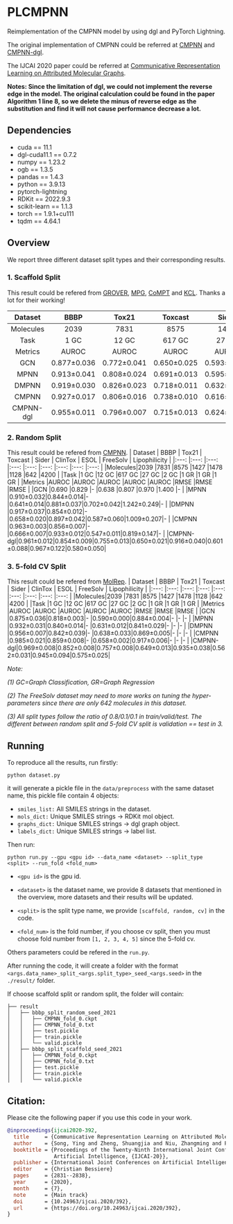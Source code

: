 # PLCMPNN

Reimplementation of the CMPNN model by using dgl and PyTorch Lightning.

The original implementation of CMPNN could be referred at [CMPNN](https://github.com/SY575/CMPNN) and [CMPNN-dgl](https://github.com/jcchan23/SAIL/tree/main/Repeat/CMPNN).

The IJCAI 2020 paper could be referred at [Communicative Representation Learning on Attributed Molecular Graphs](https://www.ijcai.org/Proceedings/2020/0392.pdf).

**Notes: Since the limitation of dgl, we could not implement the reverse edge in the model. The original calculation could be found in the paper Algorithm 1 line 8, so we delete the minus of reverse edge as the substitution and find it will not cause performance decrease a lot.**

## Dependencies
+ cuda == 11.1
+ dgl-cuda11.1 == 0.7.2
+ numpy == 1.23.2
+ ogb == 1.3.5
+ pandas == 1.4.3
+ python == 3.9.13
+ pytorch-lightning
+ RDKit == 2022.9.3
+ scikit-learn == 1.1.3
+ torch == 1.9.1+cu111
+ tqdm == 4.64.1

## Overview

We report three different dataset split types and their corresponding results.

### 1. Scaffold Split

This result could be refered from [GROVER](https://arxiv.org/pdf/2007.02835.pdf), [MPG](https://arxiv.org/pdf/2012.11175.pdf),  [CoMPT](https://www.ijcai.org/proceedings/2021/0309.pdf) and [KCL](https://arxiv.org/pdf/2112.00544.pdf). Thanks a lot for their working! 

| Dataset | BBBP | Tox21 | Toxcast | Sider | ClinTox | ESOL | FreeSolv | Lipophilicity |
|:---:    |:---: |:---:  |:---:    |:---:  |:---:    |:---: |:---:     |:---:          |
|Molecules|2039  |7831   |8575     |1427   |1478     |1128  |642       |4200           |
|Task     |1 GC  |12 GC  |617 GC   |27 GC  |2 GC     |1 GR  |1 GR      |1 GR           |
|Metrics  |AUROC |AUROC  |AUROC    |AUROC  |AUROC    |RMSE  |RMSE      |RMSE           |
|GCN      |0.877±0.036|0.772±0.041|0.650±0.025|0.593±0.034|0.845±0.051|1.068±0.050|2.900±0.135|0.712±0.049|
|MPNN     |0.913±0.041|0.808±0.024|0.691±0.013|0.595±0.030|0.879±0.054|1.167±0.430|2.185±0.952|0.672±0.051|
|DMPNN    |0.919±0.030|0.826±0.023|0.718±0.011|0.632±0.023|0.897±0.040|0.980±0.258|2.177±0.914|0.653±0.046|
|CMPNN    |0.927±0.017|0.806±0.016|0.738±0.010|0.616±0.003|0.902±0.008|0.798±0.112|2.007±0.442|0.614±0.029|
|CMPNN-dgl|0.955±0.011|0.796±0.007|0.715±0.013|0.624±0.025|0.873±0.044|0.774±0.096|1.780±0.656|0.607±0.038|

### 2. Random Split
This result could be refered from [CMPNN](https://github.com/SY575/CMPNN).
| Dataset | BBBP | Tox21 | Toxcast | Sider | ClinTox | ESOL | FreeSolv | Lipophilicity |
|:---:    |:---: |:---:  |:---:    |:---:  |:---:    |:---: |:---:     |:---:          |
|Molecules|2039  |7831   |8575     |1427   |1478     |1128  |642       |4200           |
|Task     |1 GC  |12 GC  |617 GC   |27 GC  |2 GC     |1 GR  |1 GR      |1 GR           |
|Metrics  |AUROC |AUROC  |AUROC    |AUROC  |AUROC    |RMSE  |RMSE      |RMSE           |
|GCN      |0.690      |0.829      |-          |0.638      |0.807      |0.970      |1.400      |-          |
|MPNN     |0.910±0.032|0.844±0.014|-          |0.641±0.014|0.881±0.037|0.702±0.042|1.242±0.249|-          |
|DMPNN    |0.917±0.037|0.854±0.012|-          |0.658±0.020|0.897±0.042|0.587±0.060|1.009±0.207|-          |
|CMPNN    |0.963±0.003|0.856±0.007|-          |0.666±0.007|0.933±0.012|0.547±0.011|0.819±0.147|-          |
|CMPNN-dgl|0.961±0.012|0.854±0.009|0.755±0.013|0.650±0.021|0.916±0.040|0.601±0.088|0.967±0.122|0.580±0.050|

### 3. 5-fold CV Split
This result could be refered from [MolRep](https://github.com/biomed-AI/MolRep).
| Dataset | BBBP | Tox21 | Toxcast | Sider | ClinTox | ESOL | FreeSolv | Lipophilicity |
|:---:    |:---: |:---:  |:---:    |:---:  |:---:    |:---: |:---:     |:---:          |
|Molecules|2039  |7831   |8575     |1427   |1478     |1128  |642       |4200           |
|Task     |1 GC  |12 GC  |617 GC   |27 GC  |2 GC     |1 GR  |1 GR      |1 GR           |
|Metrics  |AUROC |AUROC  |AUROC    |AUROC  |AUROC    |RMSE  |RMSE      |RMSE           |
|GCN      |0.875±0.036|0.818±0.003|-          |0.590±0.000|0.884±0.004|-          |-          |-          |
|MPNN     |0.932±0.031|0.840±0.014|-          |0.631±0.012|0.841±0.029|-          |-          |-          |
|DMPNN    |0.956±0.007|0.842±0.039|-          |0.638±0.033|0.869±0.005|-          |-          |-          |
|CMPNN    |0.985±0.021|0.859±0.008|-          |0.658±0.002|0.917±0.006|-          |-          |-          |
|CMPNN-dgl|0.969±0.008|0.852±0.008|0.757±0.008|0.649±0.013|0.935±0.038|0.562±0.031|0.945±0.094|0.575±0.025|

*Note:*

*(1) GC=Graph Classification, GR=Graph Regression*

*(2) The FreeSolv dataset may need to more works on tuning the hyper-parameters since there are only 642 molecules in this dataset.*

*(3) All split types follow the ratio of 0.8/0.1/0.1 in train/valid/test. The different between random split and 5-fold CV split is validation == test in 3.*

## Running

To reproduce all the results, run firstly:

`python dataset.py`

it will generate a pickle file in the `data/preprocess` with the same dataset name, this pickle file contain 4 objects:

+ `smiles_list:` All SMILES strings in the dataset.
+ `mols_dict:` Unique SMILES strings -> RDKit mol object.
+ `graphs_dict:` Unique SMILES strings -> dgl graph object.
+ `labels_dict:` Unique SMILES strings -> label list.

Then run:

`python run.py --gpu <gpu id> --data_name <dataset> --split_type <split> --run_fold <fold_num>`

+ `<gpu id>` is the gpu id.

+ `<dataset>` is the dataset name, we provide 8 datasets that mentioned in the overview, more datasets and their results will be updated.

+ `<split>` is the split type name, we provide `[scaffold, random, cv]` in the code.

+ `<fold_num>` is the fold number, if you choose cv split, then you must choose fold number from `[1, 2, 3, 4, 5]` since the 5-fold cv.

Others parameters could be refered in the `run.py`.

After running the code, it will create a folder with the format `<args.data_name>_split_<args.split_type>_seed_<args.seed>` in the `./result/` folder.

If choose scaffold split or random split, the folder will contain:
```
├── result
│   ├── bbbp_split_random_seed_2021
│   │   ├── CMPNN_fold_0.ckpt
│   │   ├── CMPNN_fold_0.txt
│   │   ├── test.pickle
│   │   ├── train.pickle
│   │   └── valid.pickle
│   ├── bbbp_split_scaffold_seed_2021
│   │   ├── CMPNN_fold_0.ckpt
│   │   ├── CMPNN_fold_0.txt
│   │   ├── test.pickle
│   │   ├── train.pickle
│   │   └── valid.pickle
```


## Citation:

Please cite the following paper if you use this code in your work.
```bibtex
@inproceedings{ijcai2020-392,
  title     = {Communicative Representation Learning on Attributed Molecular Graphs},
  author    = {Song, Ying and Zheng, Shuangjia and Niu, Zhangming and Fu, Zhang-hua and Lu, Yutong and Yang, Yuedong},
  booktitle = {Proceedings of the Twenty-Ninth International Joint Conference on
               Artificial Intelligence, {IJCAI-20}},
  publisher = {International Joint Conferences on Artificial Intelligence Organization},             
  editor    = {Christian Bessiere}	
  pages     = {2831--2838},
  year      = {2020},
  month     = {7},
  note      = {Main track}
  doi       = {10.24963/ijcai.2020/392},
  url       = {https://doi.org/10.24963/ijcai.2020/392},
}
```
